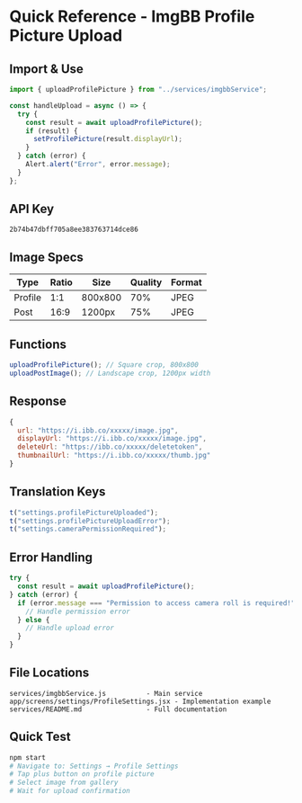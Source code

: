 # Quick Reference - ImgBB Profile Picture Upload

## Import & Use

```javascript
import { uploadProfilePicture } from "../services/imgbbService";

const handleUpload = async () => {
  try {
    const result = await uploadProfilePicture();
    if (result) {
      setProfilePicture(result.displayUrl);
    }
  } catch (error) {
    Alert.alert("Error", error.message);
  }
};
```

## API Key

```
2b74b47dbff705a8ee383763714dce86
```

## Image Specs

| Type    | Ratio | Size    | Quality | Format |
| ------- | ----- | ------- | ------- | ------ |
| Profile | 1:1   | 800x800 | 70%     | JPEG   |
| Post    | 16:9  | 1200px  | 75%     | JPEG   |

## Functions

```javascript
uploadProfilePicture(); // Square crop, 800x800
uploadPostImage(); // Landscape crop, 1200px width
```

## Response

```javascript
{
  url: "https://i.ibb.co/xxxxx/image.jpg",
  displayUrl: "https://i.ibb.co/xxxxx/image.jpg",
  deleteUrl: "https://ibb.co/xxxxx/deletetoken",
  thumbnailUrl: "https://i.ibb.co/xxxxx/thumb.jpg"
}
```

## Translation Keys

```javascript
t("settings.profilePictureUploaded");
t("settings.profilePictureUploadError");
t("settings.cameraPermissionRequired");
```

## Error Handling

```javascript
try {
  const result = await uploadProfilePicture();
} catch (error) {
  if (error.message === "Permission to access camera roll is required!") {
    // Handle permission error
  } else {
    // Handle upload error
  }
}
```

## File Locations

```
services/imgbbService.js          - Main service
app/screens/settings/ProfileSettings.jsx - Implementation example
services/README.md                - Full documentation
```

## Quick Test

```bash
npm start
# Navigate to: Settings → Profile Settings
# Tap plus button on profile picture
# Select image from gallery
# Wait for upload confirmation
```
